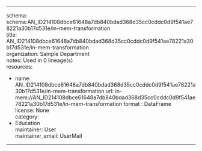


---  
schema: schema:AN_ID214108dbce61648a7db840bdad368d35cc0cddc0d9f541ae78221a30b17d531e/in-mem-transformation  
title: AN_ID214108dbce61648a7db840bdad368d35cc0cddc0d9f541ae78221a30b17d531e/in-mem-transformation  
organization: Sample Department  
notes: Used in 0 lineage(s)  
resources:  
  - name: AN_ID214108dbce61648a7db840bdad368d35cc0cddc0d9f541ae78221a30b17d531e/in-mem-transformation 
    url: in-mem://AN_ID214108dbce61648a7db840bdad368d35cc0cddc0d9f541ae78221a30b17d531e/in-mem-transformation 
    format : DataFrame  
license: None  
category:
  - Education  
maintainer: User  
maintainer_email: UserMail  
---